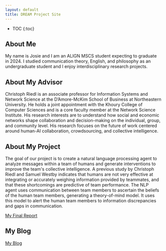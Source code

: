 ```yaml
---
layout: default
title: DREAM Project Site
---
```


* TOC
{:toc}

## About Me

My name is Josie and I am an ALIGN MSCS student expecting to graduate in 2024. I studied communication theory, English, and philosophy as an undergraduate student and I enjoy interdisciplinary research projects.

## About My Advisor

Christoph Riedl is an associate professor for Information Systems and Network Science at the D’Amore-McKim School of Business at Northeastern University. He holds a joint appointment with the Khoury College of Computer Sciences and is a core faculty member at the Network Science Institute. His research interests are to understand how social and economic networks shape collaboration and decision-making on the individual, group, and community level. His research focuses on the future of work centered around human-AI collaboration, crowdsourcing, and collective intelligence.

## About My Project

The goal of our project is to create a natural language processing agent to analyze messages within a team of humans and generate interventions to improve the team's collective intelligence. A previous study by Christoph Riedl and Samuel Westby indicates that humans are not very effective at integrating or accurately weighing information provided by teammates, and that these shortcomings are predictive of team performance. The NLP agent uses communication between team members to ascertain the beliefs of the human team members, generating a theory-of-mind model. It uses this model to alert the human team members to information discrepancies and gaps in communication.

[My Final Report](files/NLP%20for%20Human%20Collaboration.pdf)

## My Blog

[My Blog](blog.html)

